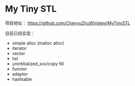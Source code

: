 # My Tiny STL

项目地址： https://github.com/ChenyuZhuWhiskey/MyTinySTL 

目前已经实现：

- simple alloc (malloc alloc)
- iterator
- vector
- list
- unintitialized_xxx/copy fill
- functor
- adaptor
- hashtable